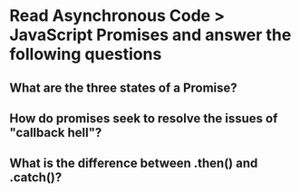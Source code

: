 # Read Asynchronous Code > JavaScript Promises and answer the following questions



## What are the three states of a Promise?



## How do promises seek to resolve the issues of "callback hell"?



## What is the difference between .then() and .catch()?

